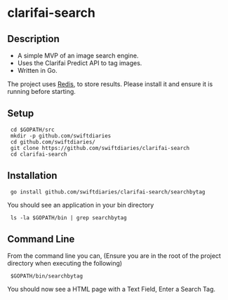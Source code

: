 clarifai-search
===============

Description
-----------

* A simple MVP of an image search engine.
* Uses the Clarifai Predict API to tag images.
* Written in Go.

The project uses [Redis](http://redis.io), to store results.  Please install it and ensure it is running before starting.

Setup
-----

     cd $GOPATH/src
     mkdir -p github.com/swiftdiaries
     cd github.com/swiftdiaries/
     git clone https://github.com/swiftdiaries/clarifai-search
     cd clarifai-search

Installation
------------     
     go install github.com/swiftdiaries/clarifai-search/searchbytag

You should see an application in your bin directory

     ls -la $GOPATH/bin | grep searchbytag

Command Line
------------

From the command line you can, (Ensure you are in the root of the project directory when executing the following) 
     
     $GOPATH/bin/searchbytag

You should now see a HTML page with a Text Field, Enter a Search Tag.

     
     
